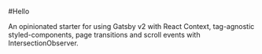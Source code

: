#Hello

An opinionated starter for using Gatsby v2 with React Context, tag-agnostic styled-components, page transitions and scroll events with IntersectionObserver.
